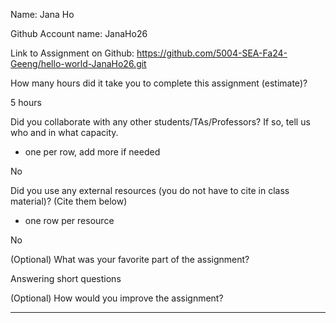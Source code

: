 Name: Jana Ho

Github Account name: JanaHo26

Link to Assignment on Github: https://github.com/5004-SEA-Fa24-Geeng/hello-world-JanaHo26.git

How many hours did it take you to complete this assignment (estimate)?

5 hours

Did you collaborate with any other students/TAs/Professors? If so, tell us who and in what
capacity.

* one per row, add more if needed

No
  
Did you use any external resources (you do not have to cite in class material)? (Cite them below)

* one row per resource

No

(Optional) What was your favorite part of the assignment?

Answering short questions

(Optional) How would you improve the assignment?

---
